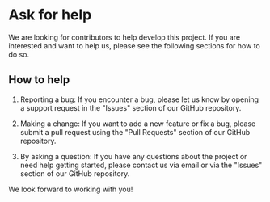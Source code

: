 # Ask for help

We are looking for contributors to help develop this project. If you are interested and want to help us, please see the following sections for how to do so.

## How to help

1. Reporting a bug: If you encounter a bug, please let us know by opening a support request in the "Issues" section of our GitHub repository.

2. Making a change: If you want to add a new feature or fix a bug, please submit a pull request using the "Pull Requests" section of our GitHub repository.

3. By asking a question: If you have any questions about the project or need help getting started, please contact us via email or via the "Issues" section of our GitHub repository.

We look forward to working with you!
